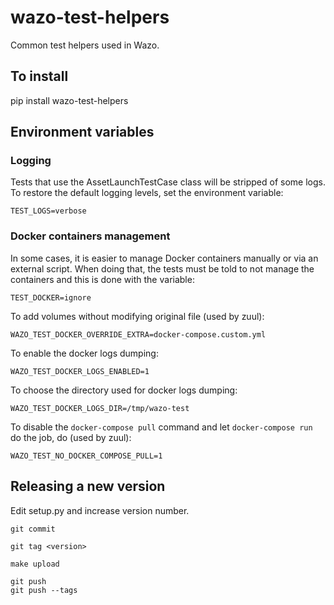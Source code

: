# wazo-test-helpers

Common test helpers used in Wazo.

## To install

pip install wazo-test-helpers

## Environment variables

### Logging

Tests that use the AssetLaunchTestCase class will be stripped of some logs. To restore the default
logging levels, set the environment variable:

    TEST_LOGS=verbose

### Docker containers management

In some cases, it is easier to manage Docker containers manually or via an external script. When
doing that, the tests must be told to not manage the containers and this is done with the variable:

    TEST_DOCKER=ignore

To add volumes without modifying original file (used by zuul):

    WAZO_TEST_DOCKER_OVERRIDE_EXTRA=docker-compose.custom.yml

To enable the docker logs dumping:

    WAZO_TEST_DOCKER_LOGS_ENABLED=1

To choose the directory used for docker logs dumping:

    WAZO_TEST_DOCKER_LOGS_DIR=/tmp/wazo-test

To disable the `docker-compose pull` command and let `docker-compose run` do the job, do (used by zuul):

    WAZO_TEST_NO_DOCKER_COMPOSE_PULL=1

## Releasing a new version

Edit setup.py and increase version number.

    git commit

    git tag <version>

    make upload

    git push
    git push --tags
